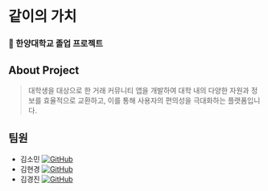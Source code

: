 # 같이의 가치
### 🏫 한양대학교 졸업 프로젝트
## About Project
> 대학생을 대상으로 한 거래 커뮤니티 앱을 개발하여 대학 내의 다양한 자원과 정보를 효율적으로 교환하고, 이를 통해 사용자의 편의성을 극대화하는 플랫폼입니다.


## 팀원

- 김소민 [![GitHub](https://img.shields.io/badge/GitHub-black?style=flat-square&logo=github)](https://github.com/thals304)
- 김현경 [![GitHub](https://img.shields.io/badge/GitHub-black?style=flat-square&logo=github)](https://github.com/hkkim2021)
- 김경진 [![GitHub](https://img.shields.io/badge/GitHub-black?style=flat-square&logo=github)](https://github.com/orgs/HYU-Project/people/kjkim761)




